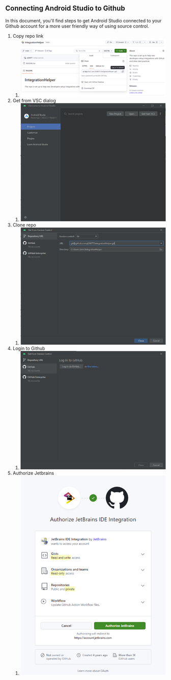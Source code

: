 ## Connecting Android Studio to Github

In this document, you'll find steps to get Android Studio connected to your Github account for a more user friendly way of using source control.

1. Copy repo link
   1. ![](a_copy_github_link.png)
2. Get from VSC dialog
   1. ![](b_get_from_vcs.png)
3. Clone repo
   1. ![](c_clone_repo.png)
4. Login to Github
   1. ![](d_login_github.png)
5. Authorize Jetbrains
   1. ![](e_authorize_jetbrains.png)